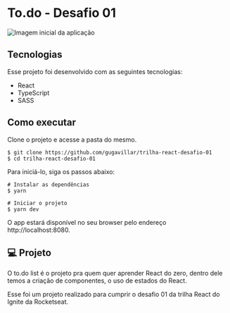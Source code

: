 # To.do - Desafio 01

![Imagem inicial da aplicação](https://github.com/gugavillar/trilha-react-desafio-01/blob/main/assets/inicio.png)

## Tecnologias

Esse projeto foi desenvolvido com as seguintes tecnologias:

-  React
-  TypeScript
-  SASS

## Como executar

Clone o projeto e acesse a pasta do mesmo.

```
$ git clone https://github.com/gugavillar/trilha-react-desafio-01
$ cd trilha-react-desafio-01
```

Para iniciá-lo, siga os passos abaixo:

```
# Instalar as dependências
$ yarn

# Iniciar o projeto
$ yarn dev
```

O app estará disponível no seu browser pelo endereço http://localhost:8080.

## 💻 Projeto

O to.do list é o projeto pra quem quer aprender React do zero, dentro dele temos a criação de componentes, o uso de estados do React.

Esse foi um projeto realizado para cumprir o desafio 01 da trilha React do Ignite da Rocketseat.

